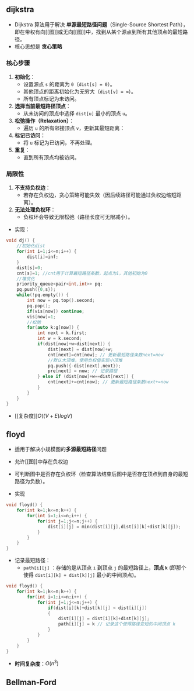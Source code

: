 

## dijkstra

- Dijkstra 算法用于解决 **单源最短路径问题**（Single-Source Shortest Path），即在带权有向[[图]]或无向[[图]]中，找到从某个源点到所有其他顶点的最短路径。
- 核心思想是 **贪心策略**

### **核心步骤**

1. **初始化**：
    - 设置源点 `s` 的距离为 `0`（`dist[s] = 0`）。
    - 其他顶点的距离初始化为无穷大（`dist[v] = ∞`）。
    - 所有顶点标记为未访问。
2. **选择当前最短路径顶点**：
    - 从未访问的顶点中选择 `dist[u]` 最小的顶点 `u`。
3. **松弛操作（Relaxation）**：
    - 遍历 `u` 的所有邻接顶点 `v`，更新其最短距离：
4. **标记已访问**：
    - 将 `u` 标记为已访问，不再处理。
5. **重复**：
    - 直到所有顶点均被访问。

### 局限性

1. **不支持负权边**：
    - 若存在负权边，贪心策略可能失效（因后续路径可能通过负权边缩短距离）。
2. **无法处理负权环**：
    - 负权环会导致无限松弛（路径长度可无限减小）。

- 实现：
```cpp
void dj() {
	//初始化dist
    for(int i=1;i<=n;i++) {
        dist[i]=inf;
    }
    dist[s]=0;
    cnt[s]=1; //cnt用于计算最短路径条数，起点为1，其他初始为0
    //堆优化
    priority_queue<pair<int,int>> pq;
    pq.push({0,s});
    while(!pq.empty()) {
        int now = pq.top().second;
        pq.pop();
        if(vis[now]) continue;
        vis[now]=1;
        //松弛
        for(auto k:g[now]) {
            int next = k.first;
            int w = k.second;
            if(dist[now]+w<dist[next]) {
                dist[next] = dist[now]+w;
                cnt[next]=cnt[now]; // 更新最短路径条数next=now
                //默认大顶堆，使用负权值实现小顶堆
                pq.push({-dist[next],next}); 
                pre[next] = now; // 记录路径
            } else if (dist[now]+w==dist[next]) {
                cnt[next]+=cnt[now]; // 更新最短路径条数next+=now
            }
        }
    }
}
```

- [[复杂度]]$O((V+E)logV)$


## floyd


- 适用于解决小规模图的**多源最短路径**问题
- 允许[[图]]中存在负权边
- 可判断图中是否存在负权环（检查算法结束后图中是否存在顶点到自身的最短路径为负数）。

- 实现
```cpp
void floyd() {
    for(int k=1;k<=n;k++) {
        for(int i=1;i<=n;i++) {
            for(int j=1;j<=n;j++) {
                dist[i][j] = min(dist[i][j],dist[i][k]+dist[k][j]);
            }
        }
    }
}
```
- 记录最短路径：
	- `path[i][j]` ：存储的是从顶点 `i` 到顶点 `j` 的最短路径上，**顶点 `k`** (即那个使得 `dist[i][k] + dist[k][j]` 最小的中间顶点)。
```cpp
void floyd() {
    for(int k=1;k<=n;k++) {
        for(int i=1;i<=n;i++) {
            for(int j=1;j<=n;j++) {
	            if(dist[i][k]+dist[k][j] < dist[i][j])
                {
	                dist[i][j] = dist[i][k]+dist[k][j];
	                path[i][j] = k // 记录这个使得路径变短的中间顶点 k
                }
            }
        }
    }
}
```

- **时间复杂度**：$O(n^3)$

## Bellman-Ford

